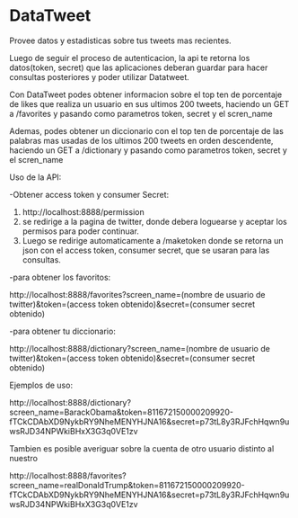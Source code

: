 # DataTweet

Provee datos y estadisticas sobre tus tweets mas recientes.

Luego de seguir el proceso de autenticacion, la api te retorna los datos(token, secret) que las aplicaciones deberan guardar para hacer consultas posteriores y poder utilizar Datatweet.

Con DataTweet podes obtener informacion sobre el top ten de porcentaje de likes que realiza un usuario en sus ultimos 200 tweets, haciendo un GET a /favorites y pasando como parametros token, secret y el scren_name

Ademas, podes obtener un diccionario con el top ten de porcentaje de las palabras mas usadas de los ultimos 200 tweets en orden descendente, haciendo un GET a /dictionary y pasando como parametros token, secret y el scren_name

Uso de la API:

-Obtener access token y consumer Secret:

1) http://localhost:8888/permission 
2) se redirige a la pagina de twitter, donde debera loguearse y aceptar los permisos para poder continuar.
3) Luego se redirige automaticamente a /maketoken donde se retorna un json con el access token, consumer secret, que se usaran para las consultas.

-para obtener los favoritos: 

http://localhost:8888/favorites?screen_name=(nombre de usuario de twitter)&token=(access token obtenido)&secret=(consumer secret obtenido)

-para obtener tu diccionario: 

http://localhost:8888/dictionary?screen_name=(nombre de usuario de twitter)&token=(access token obtenido)&secret=(consumer secret obtenido)

Ejemplos de uso: 

http://localhost:8888/dictionary?screen_name=BarackObama&token=811672150000209920-fTCkCDAbXD9NykbRY9NheMENYHJNA16&secret=p73tL8y3RJFchHqwn9uwsRJD34NPWkiBHxX3G3q0VE1zv

Tambien es posible averiguar sobre la cuenta de otro usuario distinto al nuestro

http://localhost:8888/favorites?screen_name=realDonaldTrump&token=811672150000209920-fTCkCDAbXD9NykbRY9NheMENYHJNA16&secret=p73tL8y3RJFchHqwn9uwsRJD34NPWkiBHxX3G3q0VE1zv
